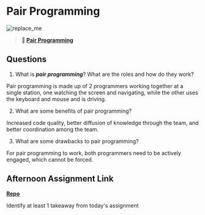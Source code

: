 # Pair Programming

![replace_me](https://codeworks.blob.core.windows.net/public/assets/img/illustrations/placeholder.svg)

> **📖 [Pair Programming](https://codeworksacademy.com/fs-student-guide/resources/wk7/01-Pair-Programming)**

## Questions

1. What is ***pair programming***? What are the roles and how do they work?

Pair programming is made up of 2 programmers working together at a single station, one watching the screen and navigating, while the other uses the keyboard and mouse and is driving. 

2. What are some benefits of pair programming?

Increased code quality, better diffusion of knowledge through the team, and better coordination among the team.

3. What are some drawbacks to pair programming?

For pair programming to work, both programmers need to be actively engaged, which cannot be forced.

## Afternoon Assignment Link

**[Repo](https://github.com/iangrell/<ASSIGNMENT_REPO>)**

Identify at least 1 takeaway from today's assignment
